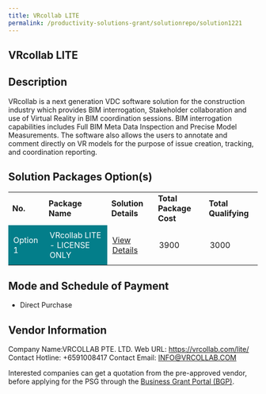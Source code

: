 ```yaml
---
title: VRcollab LITE
permalink: /productivity-solutions-grant/solutionrepo/solution1221
---
```


## VRcollab LITE

## Description

VRcollab is a next generation VDC software solution for the construction industry which provides BIM interrogation, Stakeholder collaboration and use of Virtual Reality in BIM coordination sessions. BIM interrogation capabilities includes Full BIM Meta Data Inspection and Precise Model Measurements. The software also allows the users to annotate and comment directly on VR models for the purpose of issue creation, tracking, and coordination reporting.

## Solution Packages Option(s)

<table>
<tr>
<td><b>No.</b></td>
<td><b>Package Name</b></td>
<td><b>Solution Details</b></td>
<td><b>Total Package Cost</b></td>
<td><b>Total Qualifying</b></td>
</tr>
<tr>
<td style='padding: 10px; background-color: #037E8A; color: #FFFFFF;'>Option 1</td>
<td style='padding: 10px; background-color: #037E8A; color: #FFFFFF;'>VRcollab LITE - LICENSE ONLY</td>
<td style='padding: 10px;'><a href='https://www.gobusiness.gov.sg/images/psg/Desensitised_VRCollab_20200118_Annex_3_Part_2.pdf' target='_blank'>View Details</a></td>
<td style='padding: 10px;'>3900</td>
<td style='padding: 10px;'>3000</td>
</tr>
</table>

## Mode and Schedule of Payment

 - Direct Purchase

## Vendor Information

 Company Name:VRCOLLAB PTE. LTD. 
Web URL: https://vrcollab.com/lite/ 
Contact Hotline: +6591008417 
Contact Email: INFO@VRCOLLAB.COM 


Interested companies can get a quotation from the pre-approved vendor, before applying for the PSG through the <a href='https://www.businessgrants.gov.sg/'>Business Grant Portal (BGP)</a>.

<script src="/jquery/resize-tables.js"></script>
